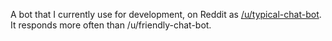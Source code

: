 A bot that I currently use for development, on Reddit as [/u/typical-chat-bot](https://www.reddit.com/user/typical-chat-bot/). It responds more often than /u/friendly-chat-bot.
